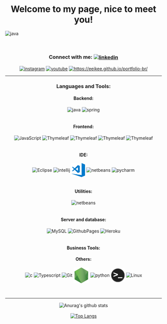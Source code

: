 <h1 align="center">
Welcome to my page, nice to meet you!
</h1>
<img align="left" alt="java" src="https://github.com/eeikee/eeikee/blob/master/eeikee.png" /><br/>
<br />

<br />
<div align="center">
 
  
### Connect with me: [<img align="center" alt="linkedin" width="60px" src="https://icon-icons.com/icons2/134/PNG/64/linkedin_socialnetwork_20684.png" />](https://www.linkedin.com/in/eeikee/)
[<img align="center" alt="instagram" width="60px" src="https://icon-icons.com/icons2/134/PNG/64/instagram_socialnetwork_20686.png" />](https://www.instagram.com/_eeikee_/)
[<img align="center" alt="youtube" width="60px" src="https://icon-icons.com/icons2/134/PNG/64/youtube_socialnetwork_20660.png"/>](https://bit.ly/eeikee-yt) 
[<img align="center" alt="https://eeikee.github.io/portfolio-br/" width="60x" src="https://files.softicons.com/download/social-media-icons/ios-8-style-social-media-icons-by-design-bolts/png/64x64/Instapaper-Icon.png" />](https://eeikee.github.io/portfolio-br/)

---

### Languages and Tools:

#### Backend:
<img align="center" alt="java" width="50px" src="https://img.icons8.com/color/48/000000/java-coffee-cup-logo.png" />
<img align="center" alt="spring" width="50px" src="https://img.icons8.com/color/48/000000/spring-logo.png" /><br />
<br />

#### Frontend:
<img align="center" alt="JavaScript" width="50px" src="https://img.icons8.com/color/48/000000/javascript-logo-1.png"/>
<img align="center" alt="Thymeleaf" width="50px" src="https://github.com/eeikee/eeikee/blob/master/thymeleaf.png"/>
<img align="center" alt="Thymeleaf" width="50px" src="https://img.icons8.com/color/48/000000/bootstrap.png"/>
<img  align="center" alt="Thymeleaf" width="50px" src="https://img.icons8.com/color/48/000000/html-5.png"/>
<img align="center" alt="Thymeleaf" width="50px" src="https://img.icons8.com/color/48/000000/css3.png"/><br />
<br />

#### IDE:
<img align="center" alt="Eclipse" width="50px" src="https://img.icons8.com/nolan/64/java-eclipse.png" />
<img align="center" alt="intellij" width="50px" src="https://img.icons8.com/color/48/000000/intellij-idea.png" />
<img align="center" alt="Visual Studio Code" width="45px" src="https://raw.githubusercontent.com/github/explore/80688e429a7d4ef2fca1e82350fe8e3517d3494d/topics/visual-studio-code/visual-studio-code.png" />
<img align="center" alt="netbeans" width="50px" src="https://cdn.icon-icons.com/icons2/1381/PNG/512/netbeans_94416.png" />
<img align="center" alt="pycharm" width="50px" src="https://img.icons8.com/color/48/000000/pycharm.png" /><br />
<br />

#### Utilities:
<img  align="center" alt="netbeans" width="50px" src="https://img.icons8.com/dusk/64/000000/postman-api.png"/><br />
<br />

#### Server and database:
<img align="center" alt="MySQL" width="50px" src="https://budougumi0617.github.io/logos/mysql.png" />
<img align="center" alt="GithubPages" width="50px" src="https://img.icons8.com/color/48/000000/github-2.png" />
<img align="center" alt="Heroku" width="50px" src="https://img.icons8.com/nolan/64/heroku.png" /><br />
<br />

#### Business Tools:

#### Others:
<img align="center" alt="c" width="50px" src="https://img.icons8.com/color/48/000000/c-programming.png" />
<img align="center" alt="Typescript" width="60px" src="https://ostrowski.ninja/static/1482fb398d82ef51cfcfdbcd55e1ec03/a26eb/ts.png" />
<img align="center" alt="Git" width="50px" src="https://img.icons8.com/color/50/000000/git.png" />
<img align="center" alt="Node.js" width="50px" src="https://raw.githubusercontent.com/github/explore/80688e429a7d4ef2fca1e82350fe8e3517d3494d/topics/nodejs/nodejs.png" />
<img align="center" alt="python" width="50px" src="https://img.icons8.com/color/48/000000/python.png" />
<img align="center" alt="Terminal" width="45px" src="https://raw.githubusercontent.com/github/explore/80688e429a7d4ef2fca1e82350fe8e3517d3494d/topics/terminal/terminal.png" />
<img align="center" alt="Linux" width="50px" src="https://img.icons8.com/color/48/000000/linux.png" /><br />

<br />
<br />

----------------
![Anurag's github stats](https://github-readme-stats.vercel.app/api?username=eeikee&show_icons=true&theme=tokyonight)<br /><br />
[![Top Langs](https://github-readme-stats.vercel.app/api/top-langs/?username=eeikee&layout=compact&show_icons=true&theme=tokyonight)](https://github.com/eeikee/github-readme-stats)
</div>
